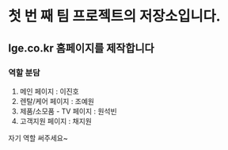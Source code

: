 # 첫 번 째 팀 프로젝트의 저장소입니다.
## lge.co.kr 홈페이지를 제작합니다

### 역할 분담
1. 메인 페이지 : 이진호
2. 렌탈/케어 페이지 : 조예원
3. 제품/소모품 - TV 페이지 : 원석빈
4. 고객지원 페이지 : 채지원

자기 역할 써주세요~